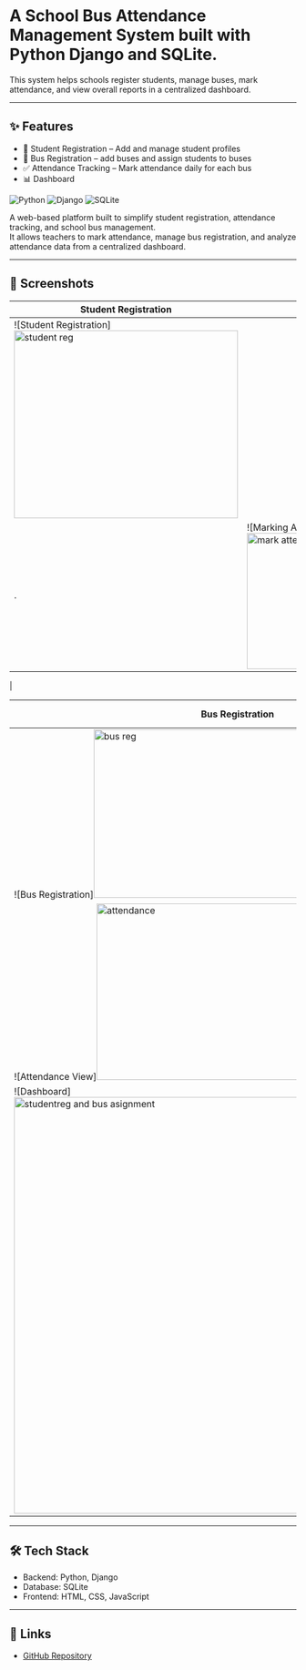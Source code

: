 # A School Bus Attendance Management System built with Python Django and SQLite.  
This system helps schools register students, manage buses, mark attendance, and view overall reports in a centralized dashboard.

---

## ✨ Features
- 🧾 Student Registration – Add and manage student profiles  
- 🚌 Bus Registration – add buses and assign students to buses  
- ✅ Attendance Tracking – Mark attendance daily for each bus  
- 📊 Dashboard

![Python](https://img.shields.io/badge/Python-3776AB?style=for-the-badge&logo=python&logoColor=white)
![Django](https://img.shields.io/badge/Django-092E20?style=for-the-badge&logo=django&logoColor=white)
![SQLite](https://img.shields.io/badge/SQLite-003B57?style=for-the-badge&logo=sqlite&logoColor=white)

A web-based platform built to simplify student registration, attendance tracking, and school bus management.  
It allows teachers to mark attendance, manage bus registration, and analyze attendance data from a centralized dashboard.

---

## 📸 Screenshots

| Student Registration | Marking Attendance |
|---------------------|------------------|
| ![Student Registration]<img width="393" height="330" alt="student reg" src="https://github.com/user-attachments/assets/169b8f52-8a8f-4793-bba7-5608b092191d" />
. | ![Marking Attendance]<img width="539" height="239" alt="mark attendance" src="https://github.com/user-attachments/assets/2ffa1b28-adf7-42b6-9eb4-de5c28a17f4f" />
 |

| Bus Registration | Attendance View | Dashboard |
|------------|--------------|-----------|
| ![Bus Registration]<img width="405" height="296" alt="bus reg" src="https://github.com/user-attachments/assets/a1d5dc3a-803b-4f52-96ad-b4585f9b8229" />
 | ![Attendance View]<img width="504" height="310" alt="attendance" src="https://github.com/user-attachments/assets/131cb368-a6d3-420d-a93e-fb61659dded1" />
 | ![Dashboard]<img width="785" height="732" alt="studentreg and bus asignment" src="https://github.com/user-attachments/assets/3e2a8d9c-3601-4b8a-8106-1133c24116fb" />

---

## 🛠️ Tech Stack
- Backend: Python, Django  
- Database: SQLite  
- Frontend: HTML, CSS, JavaScript  

---

## 🔗 Links
- [GitHub Repository](https://github.com/Sarleymwaka/studentbusmanagement)
